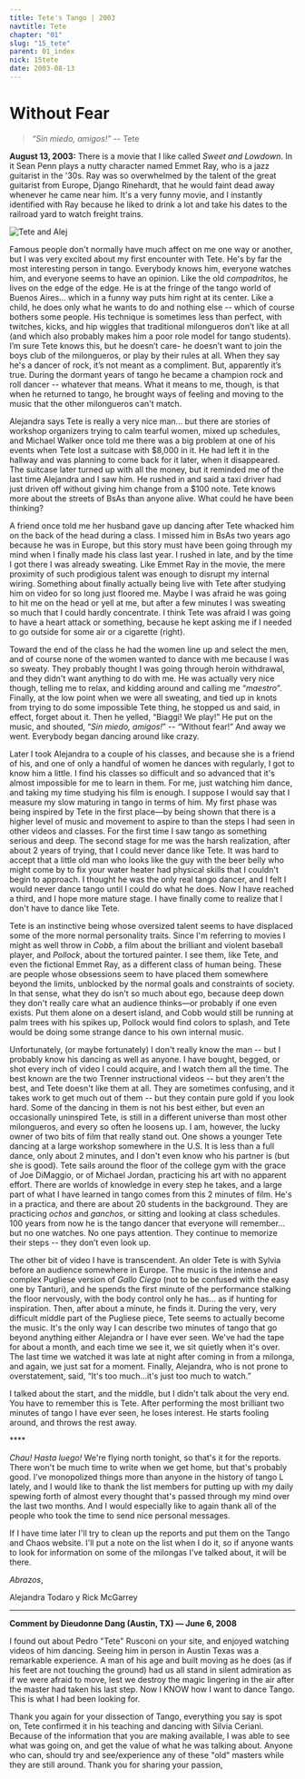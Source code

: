 ```yaml
---
title: Tete's Tango | 2003
navtitle: Tete
chapter: "01"
slug: "15_tete"
parent: 01_index
nick: 15tete
date: 2003-08-13
---
```


# Without Fear
> _“Sin miedo, amigos!”_  -- Tete

**August 13, 2003:** There is a movie that I like called _Sweet and Lowdown_. In it Sean Penn plays a nutty character named Emmet Ray, who is a jazz guitarist in the '30s. Ray was so overwhelmed by the talent of the great guitarist from Europe, Django Rinehardt, that he would faint dead away whenever he came near him. It's a very funny movie, and I instantly identified with Ray because he liked to drink a lot and take his dates to the railroad yard to watch freight trains.

![Tete and Alej](/image_files/t50.jpg)

Famous people don't normally have much affect on me one way or another, but I was very excited about my first encounter with Tete. He's by far the most interesting person in tango. Everybody knows him, everyone watches him, and everyone seems to have an opinion. Like the old _compadritos_, he lives on the edge of the edge. He is at the fringe of the tango world of Buenos Aires... which in a funny way puts him right at its center. Like a child, he does only what he wants to do and nothing else -- which of course bothers some people. His technique is sometimes less than perfect, with twitches, kicks, and hip wiggles that traditional milongueros don’t like at all (and which also probably makes him a poor role model for tango students). I’m sure Tete knows this, but he doesn’t care- he doesn’t want to join the boys club of the milongueros, or play by their rules at all. When they say he's a dancer of rock, it’s not meant as a compliment. But, apparently it’s true. During the dormant years of tango he became a champion rock and roll dancer -- whatever that means. What it means to me, though, is that when he returned to tango, he brought ways of feeling and moving to the music that the other milongueros can't match.

Alejandra says Tete is really a very nice man... but there are stories of workshop organizers trying to calm tearful women, mixed up schedules, and Michael Walker once told me there was a big problem at one of his events when Tete lost a suitcase with $8,000 in it. He had left it in the hallway and was planning to come back for it later, when it disappeared. The suitcase later turned up with all the money, but it reminded me of the last time Alejandra and I saw him. He rushed in and said a taxi driver had just driven off without giving him change from a $100 note. Tete knows more about the streets of BsAs than anyone alive. What could he have been thinking?

A friend once told me her husband gave up dancing after Tete whacked him on the back of the head during a class. I missed him in BsAs two years ago because he was in Europe, but this story must have been going through my mind when I finally made his class last year. I rushed in late, and by the time I got there I was already sweating. Like Emmet Ray in the movie, the mere proximity of such prodigious talent was enough to disrupt my internal wiring. Something about finally actually being live with Tete after studying him on video for so long just floored me. Maybe I was afraid he was going to hit me on the head or yell at me, but after a few minutes I was sweating so much that I could hardly concentrate. I think Tete was afraid I was going to have a heart attack or something, because he kept asking me if I needed to go outside for some air or a cigarette (right).

Toward the end of the class he had the women line up and select the men, and of course none of the women wanted to dance with me because I was so sweaty. They probably thought I was going through heroin withdrawal, and they didn't want anything to do with me. He was actually very nice though, telling me to relax, and kidding around and calling me “_maestro_”. Finally, at the low point when we were all sweating, and tied up in knots from trying to do some impossible Tete thing, he stopped us and said, in effect, forget about it. Then he yelled, “Biaggi! We play!” He put on the music, and shouted, “_Sin miedo, amigos!_” -- “Without fear!” And away we went. Everybody began dancing around like crazy.

Later I took Alejandra to a couple of his classes, and because she is a friend of his, and one of only a handful of women he dances with regularly, I got to know him a little. I find his classes so difficult and so advanced that it's almost impossible for me to learn in them. For me, just watching him dance, and taking my time studying his film is enough. I suppose I would say that I measure my slow maturing in tango in terms of him. My first phase was being inspired by Tete in the first place—by being shown that there is a higher level of music and movement to aspire to than the steps I had seen in other videos and classes. For the first time I saw tango as something serious and deep. The second stage for me was the harsh realization, after about 2 years of trying, that I could never dance like Tete. It was hard to accept that a little old man who looks like the guy with the beer belly who might come by to fix your water heater had physical skills that I couldn't begin to approach. I thought he was the only real tango dancer, and I felt I would never dance tango until I could do what he does. Now I have reached a third, and I hope more mature stage. I have finally come to realize that I don't have to dance like Tete.

Tete is an instinctive being whose oversized talent seems to have displaced some of the more normal personality traits. Since I'm referring to movies I might as well throw in _Cobb_, a film about the brilliant and violent baseball player, and _Pollock_, about the tortured painter. I see them, like Tete, and even the fictional Emmet Ray, as a different class of human being. These are people whose obsessions seem to have placed them somewhere beyond the limits, unblocked by the normal goals and constraints of society. In that sense, what they do isn't so much about ego, because deep down they don't really care what an audience thinks—or probably if one even exists. Put them alone on a desert island, and Cobb would still be running at palm trees with his spikes up, Pollock would find colors to splash, and Tete would be doing some strange dance to his own internal music.

Unfortunately, (or maybe fortunately) I don't really know the man -- but I probably know his dancing as well as anyone. I have bought, begged, or shot every inch of video I could acquire, and I watch them all the time. The best known are the two Trenner instructional videos -- but they aren't the best, and Tete doesn't like them at all. They are sometimes confusing, and it takes work to get much out of them -- but they contain pure gold if you look hard. Some of the dancing in them is not his best either, but even an occasionally uninspired Tete, is still in a different universe than most other milongueros, and every so often he loosens up. I am, however, the lucky owner of two bits of film that really stand out. One shows a younger Tete dancing at a large workshop somewhere in the U.S. It is less than a full dance, only about 2 minutes, and I don't even know who his partner is (but she is good). Tete sails around the floor of the college gym with the grace of Joe DiMaggio, or of Michael Jordan, practicing his art with no apparent effort. There are worlds of knowledge in every step he takes, and a large part of what I have learned in tango comes from this 2 minutes of film. He's in a practica, and there are about 20 students in the background. They are practicing _ochos_ and _ganchos_, or sitting and looking at class schedules. 100 years from now he is the tango dancer that everyone will remember… but no one watches. No one pays attention. They continue to memorize their steps -- they don’t even look up.

The other bit of video I have is transcendent. An older Tete is with Sylvia before an audience somewhere in Europe. The music is the intense and complex Pugliese version of _Gallo Ciego_ (not to be confused with the easy one by Tanturi), and he spends the first minute of the performance stalking the floor nervously, with the body control only he has... as if hunting for inspiration. Then, after about a minute, he finds it. During the very, very difficult middle part of the Pugliese piece, Tete seems to actually become the music. It's the only way I can describe two minutes of tango that go beyond anything either Alejandra or I have ever seen. We've had the tape for about a month, and each time we see it, we sit quietly when it's over. The last time we watched it was late at night after coming in from a milonga, and again, we just sat for a moment. Finally, Alejandra, who is not prone to overstatement, said, “It's too much...it's just too much to watch.”

I talked about the start, and the middle, but I didn't talk about the very end. You have to remember this is Tete. After performing the most brilliant two minutes of tango I have ever seen, he loses interest. He starts fooling around, and throws the rest away.

\*\*\*\*

_Chau! Hasta luego!_ We're flying north tonight, so that's it for the reports. There won't be much time to write when we get home, but that's probably good. I've monopolized things more than anyone in the history of tango L lately, and I would like to thank the list members for putting up with my daily spewing forth of almost every thought that's passed through my mind over the last two months. And I would especially like to again thank all of the people who took the time to send nice personal messages.

If I have time later I'll try to clean up the reports and put them on the Tango and Chaos website. I'll put a note on the list when I do it, so if anyone wants to look for information on some of the milongas I've talked about, it will be there.

_Abrazos_,

Alejandra Todaro y Rick McGarrey

-----

**Comment by Dieudonne Dang (Austin, TX) — June 6, 2008**

I found out about Pedro "Tete" Rusconi on your site, and enjoyed watching videos of him dancing. Seeing him in person in Austin Texas was a remarkable experience. A man of his age and built moving as he does (as if his feet are not touching the ground) had us all stand in silent admiration as if we were afraid to move, lest we destroy the magic lingering in the air after the master had taken his last step. Now I KNOW how I want to dance Tango. This is what I had been looking for.

Thank you again for your dissection of Tango, everything you say is spot on, Tete confirmed it in his teaching and dancing with Silvia Ceriani. Because of the information that you are making available, I was able to see what was going on, and get the value of what he was talking about. Anyone who can, should try and see/experience any of these "old" masters while they are still around. Thank you for sharing your passion,